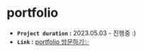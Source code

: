 # portfolio

- **`Project duration` :** 2023.05.03 - 진행중 :)
- **`Link` :** [portfolio 방문하기✨](https://web-portfolio-687p2alh8ykz9d.sel4.cloudtype.app/)

